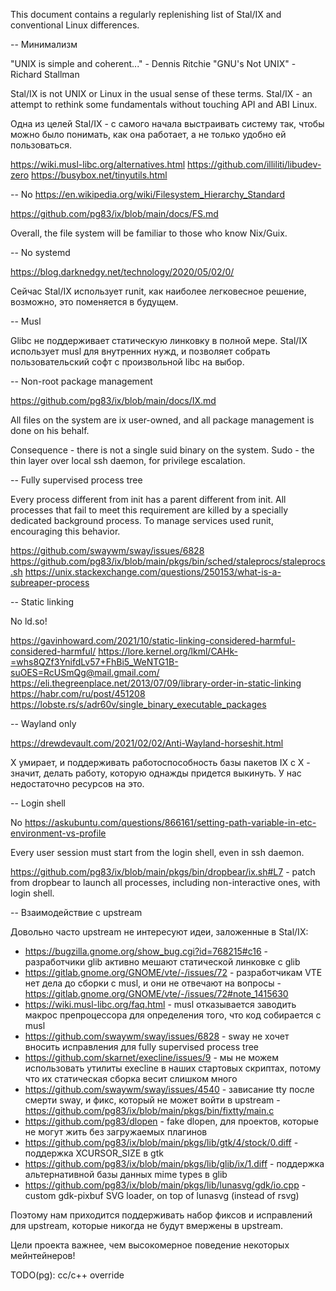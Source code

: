 This document contains a regularly replenishing list of Stal/IX and conventional Linux differences.

-- Минимализм

"UNIX is simple and coherent..." - Dennis Ritchie
"GNU's Not UNIX" -  Richard Stallman

Stal/IX is not UNIX or Linux in the usual sense of these terms.
Stal/IX - an attempt to rethink some fundamentals without touching API and ABI Linux.

Одна из целей Stal/IX - с самого начала выстраивать систему так, чтобы можно было понимать, как она работает, а не только удобно ей пользоваться.

https://wiki.musl-libc.org/alternatives.html
https://github.com/illiliti/libudev-zero
https://busybox.net/tinyutils.html

-- No https://en.wikipedia.org/wiki/Filesystem_Hierarchy_Standard

https://github.com/pg83/ix/blob/main/docs/FS.md

Overall, the file system will be familiar to those who know Nix/Guix.

-- No systemd

https://blog.darknedgy.net/technology/2020/05/02/0/

Сейчас Stal/IX использует runit, как наиболее легковесное решение, возможно, это поменяется в будущем.

-- Musl

Glibc не поддерживает статическую линковку в полной мере. Stal/IX использует musl для внутренних нужд, и позволяет собрать пользовательский софт с произвольной libc на выбор.

-- Non-root package management

https://github.com/pg83/ix/blob/main/docs/IX.md

All files on the system are ix user-owned, and all package management is done on his behalf.

Consequence - there is not a single suid binary on the system. Sudo - the thin layer over local ssh daemon, for privilege escalation.

-- Fully supervised process tree

Every process different from init has a parent different from init. All processes that fail to meet this requirement are killed by a specially dedicated background process. To manage services used runit, encouraging this behavior.

https://github.com/swaywm/sway/issues/6828
https://github.com/pg83/ix/blob/main/pkgs/bin/sched/staleprocs/staleprocs.sh
https://unix.stackexchange.com/questions/250153/what-is-a-subreaper-process

-- Static linking

No ld.so!

https://gavinhoward.com/2021/10/static-linking-considered-harmful-considered-harmful/
https://lore.kernel.org/lkml/CAHk-=whs8QZf3YnifdLv57+FhBi5_WeNTG1B-suOES=RcUSmQg@mail.gmail.com/
https://eli.thegreenplace.net/2013/07/09/library-order-in-static-linking
https://habr.com/ru/post/451208
https://lobste.rs/s/adr60v/single_binary_executable_packages

-- Wayland only

https://drewdevault.com/2021/02/02/Anti-Wayland-horseshit.html

X умирает, и поддерживать работоспособность базы пакетов IX с X - значит, делать работу, которую однажды придется выкинуть. У нас недостаточно ресурсов на это.

-- Login shell

No https://askubuntu.com/questions/866161/setting-path-variable-in-etc-environment-vs-profile

Every user session must start from the login shell, even in ssh daemon.

https://github.com/pg83/ix/blob/main/pkgs/bin/dropbear/ix.sh#L7 - patch from dropbear to launch all processes, including non-interactive ones, with login shell.

-- Взаимодействие с upstream

Довольно часто upstream не интересуют идеи, заложенные в Stal/IX:

* https://bugzilla.gnome.org/show_bug.cgi?id=768215#c16 - разработчики glib активно мешают статической линковке с glib
* https://gitlab.gnome.org/GNOME/vte/-/issues/72 - разработчикам VTE нет дела до сборки с musl, и они не отвечают на вопросы - https://gitlab.gnome.org/GNOME/vte/-/issues/72#note_1415630
* https://wiki.musl-libc.org/faq.html - musl отказывается заводить макрос препроцессора для определения того, что код собирается с musl
* https://github.com/swaywm/sway/issues/6828 - sway не хочет вносить исправления для fully supervised process tree
* https://github.com/skarnet/execline/issues/9 - мы не можем использовать утилиты execline в наших стартовых скриптах, потому что их статическая сборка весит слишком много
* https://github.com/swaywm/sway/issues/4540 - зависание tty после смерти sway, и фикс, который не может войти в upstream - https://github.com/pg83/ix/blob/main/pkgs/bin/fixtty/main.c
* https://github.com/pg83/dlopen - fake dlopen, для проектов, которые не могут жить без загружаемых плагинов
* https://github.com/pg83/ix/blob/main/pkgs/lib/gtk/4/stock/0.diff - поддержка XCURSOR_SIZE в gtk
* https://github.com/pg83/ix/blob/main/pkgs/lib/glib/ix/1.diff - поддержка альтернативной базы данных mime types в glib
* https://github.com/pg83/ix/blob/main/pkgs/lib/lunasvg/gdk/io.cpp - custom gdk-pixbuf SVG loader, on top of lunasvg (instead of rsvg)

Поэтому нам приходится поддерживать набор фиксов и исправлений для upstream, которые никогда не будут вмержены в upstream.

Цели проекта важнее, чем высокомерное поведение некоторых мейнтейнеров!

TODO(pg): cc/c++ override
